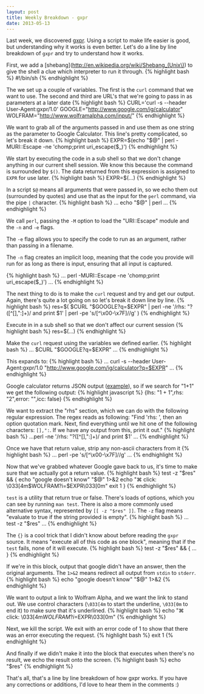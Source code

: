 ```yaml
---
layout: post
title: Weekly Breakdown - gxpr
date: 2013-05-13
---
```


Last week, we discovered [gxpr](http://theunixtoolbox.com/gxpr/). Using a script to make life easier is good, but understanding why it works is even better. Let's do a line by line breakdown of `gxpr` and try to understand how it works.

First, we add a [shebang](http://en.wikipedia.org/wiki/Shebang_(Unix\)) to give the shell a clue which interpreter to run it through.
{% highlight bash %}
#!/bin/sh
{% endhighlight %}

The we set up a couple of variables. The first is the `curl` command that we want to use. The second and third are URL's that we're going to pass in as parameters at a later date
{% highlight bash %}
CURL='curl -s --header User-Agent:gxpr/1.0'
GOOGLE="http://www.google.com/ig/calculator"
WOLFRAM="http://www.wolframalpha.com/input/"
{% endhighlight %}

We want to grab all of the arguments passed in and use them as one string as the parameter to Google Calculator. This line's pretty complicated, so let's break it down.
{% highlight bash %}
EXPR=$(echo "$@" | perl -MURI::Escape -ne 'chomp;print uri_escape($_)')
{% endhighlight %}

We start by executing the code in a sub shell so that we don't change anything in our current shell session. We know this because the command is surrounded by `$()`. The data returned from this expression is assigned to `EXPR` for use later. 
{% highlight bash %}
EXPR=$(...)
{% endhighlight %}

In a script `$@` means all arguments that were passed in, so we echo them out (surrounded by quotes) and use that as the input for the `perl` command, via the pipe `|` character.
{% highlight bash %}
... echo "$@" | perl ...
{% endhighlight %}

We call `perl`, passing the `-M` option to load the "URI::Escape" module and the `-n` and `-e` flags.

The `-e` flag allows you to specify the code to run as an argument, rather than passing in a filename.

The `-n` flag creates an implicit loop, meaning that the code you provide will run for as long as there is input, ensuring that all input is captured.

{% highlight bash %}
... perl -MURI::Escape -ne 'chomp;print uri_escape($_)') ...
{% endhighlight %}

The next thing to do is to make the `curl` request and try and get our output. Again, there's quite a lot going on so let's break it down line by line.
{% highlight bash %}
res=$(
  $CURL "$GOOGLE?q=$EXPR" |
  perl -ne '/rhs: "?([^\[\],":]+)/ and print $1' |
  perl -pe 's/[^\x00-\x7F]//g'
)
{% endhighlight %}

Execute in in a sub shell so that we don't affect our current session
{% highlight bash %}
res=$(...)
{% endhighlight %}

Make the `curl` request using the variables we defined earlier.
{% highlight bash %}
... $CURL "$GOOGLE?q=$EXPR" ...
{% endhighlight %}

This expands to:
{% highlight bash %}
... curl -s --header User-Agent:gxpr/1.0 "http://www.google.com/ig/calculator?q=$EXPR" ...
{% endhighlight %}

Google calculator returns JSON output ([example](http://www.google.com/ig/calculator?q=1%2B1)), so if we search for "1+1" we get the following output:
{% highlight javascript %}
{lhs: "1 + 1",rhs: "2",error: "",icc: false}
{% endhighlight %}

We want to extract the "rhs" section, which we can do with the following regular expression. The regex reads as following: "Find 'rhs: ', then an option quotation mark. Next, find everything until we hit one of the following characters: `[],":`. If we have any output from this, print it out."
{% highlight bash %}
...perl -ne '/rhs: "?([^\[\],":]+)/ and print $1' ...
{% endhighlight %}

Once we have that return value, strip any non-ascii characters from it
{% highlight bash %}
...  perl -pe 's/[^\x00-\x7F]//g' ...
{% endhighlight %}

Now that we've grabbed whatever Google gave back to us, it's time to make sure that we actually got a return value.
{% highlight bash %}
test -z "$res" && {
    echo "google doesn't know" "$@" 1>&2
    echo "⌘ click: \033[4m$WOLFRAM?i=$EXPR\033[0m"
    exit 1
}
{% endhighlight %}

`test` is a utility that return true or false. There's loads of options, which you can see by running `man test`. There is also a more commonly used alternative syntax, represented by `[[ -z "$res" ]]`. The `-z` flag means "evaluate to true if the string provided is empty".
{% highlight bash %}
... test -z "$res" ...
{% endhighlight %}

The `{}` is a cool trick that I didn't know about before reading the `gxpr` source. It means "execute all of this code as one block", meaning that if the `test` fails, none of it will execute.
{% highlight bash %}
test -z "$res" && {
    ...
}
{% endhighlight %}

If we're in this block, output that google didn't have an answer, then the original arguments. The `1>&2` means redirect all output from `stdin` to `stderr`.
{% highlight bash %}
echo "google doesn't know" "$@" 1>&2
{% endhighlight %}

We want to output a link to Wolfram Alpha, and we want the link to stand out. We use control characters (`\033[4m` to start the underline, `\033[0m` to end it) to make sure that it's underlined.
{% highlight bash %}
echo "⌘ click: \033[4m$WOLFRAM?i=$EXPR\033[0m"
{% endhighlight %}

Next, we kill the script. We exit with an error code of 1 to show that there was an error executing the request.
{% highlight bash %}
exit 1
{% endhighlight %}

And finally if we didn't make it into the block that executes when there's no result, we echo the result onto the screen.
{% highlight bash %}
echo "$res"
{% endhighlight %}

That's all, that's a line by line breakdown of how gxpr works. If you have any corrections or additions, I'd love to hear them in the comments :)
